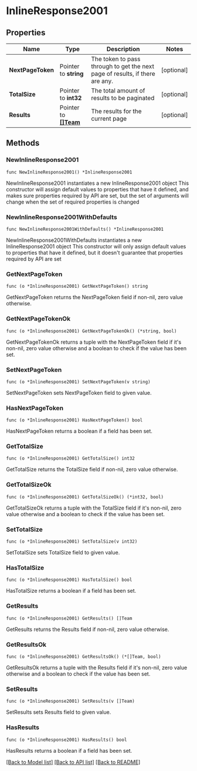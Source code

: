 # InlineResponse2001

## Properties

Name | Type | Description | Notes
------------ | ------------- | ------------- | -------------
**NextPageToken** | Pointer to **string** | The token to pass through to get the next page of results, if there are any. | [optional] 
**TotalSize** | Pointer to **int32** | The total amount of results to be paginated | [optional] 
**Results** | Pointer to [**[]Team**](Team.md) | The results for the current page | [optional] 

## Methods

### NewInlineResponse2001

`func NewInlineResponse2001() *InlineResponse2001`

NewInlineResponse2001 instantiates a new InlineResponse2001 object
This constructor will assign default values to properties that have it defined,
and makes sure properties required by API are set, but the set of arguments
will change when the set of required properties is changed

### NewInlineResponse2001WithDefaults

`func NewInlineResponse2001WithDefaults() *InlineResponse2001`

NewInlineResponse2001WithDefaults instantiates a new InlineResponse2001 object
This constructor will only assign default values to properties that have it defined,
but it doesn't guarantee that properties required by API are set

### GetNextPageToken

`func (o *InlineResponse2001) GetNextPageToken() string`

GetNextPageToken returns the NextPageToken field if non-nil, zero value otherwise.

### GetNextPageTokenOk

`func (o *InlineResponse2001) GetNextPageTokenOk() (*string, bool)`

GetNextPageTokenOk returns a tuple with the NextPageToken field if it's non-nil, zero value otherwise
and a boolean to check if the value has been set.

### SetNextPageToken

`func (o *InlineResponse2001) SetNextPageToken(v string)`

SetNextPageToken sets NextPageToken field to given value.

### HasNextPageToken

`func (o *InlineResponse2001) HasNextPageToken() bool`

HasNextPageToken returns a boolean if a field has been set.

### GetTotalSize

`func (o *InlineResponse2001) GetTotalSize() int32`

GetTotalSize returns the TotalSize field if non-nil, zero value otherwise.

### GetTotalSizeOk

`func (o *InlineResponse2001) GetTotalSizeOk() (*int32, bool)`

GetTotalSizeOk returns a tuple with the TotalSize field if it's non-nil, zero value otherwise
and a boolean to check if the value has been set.

### SetTotalSize

`func (o *InlineResponse2001) SetTotalSize(v int32)`

SetTotalSize sets TotalSize field to given value.

### HasTotalSize

`func (o *InlineResponse2001) HasTotalSize() bool`

HasTotalSize returns a boolean if a field has been set.

### GetResults

`func (o *InlineResponse2001) GetResults() []Team`

GetResults returns the Results field if non-nil, zero value otherwise.

### GetResultsOk

`func (o *InlineResponse2001) GetResultsOk() (*[]Team, bool)`

GetResultsOk returns a tuple with the Results field if it's non-nil, zero value otherwise
and a boolean to check if the value has been set.

### SetResults

`func (o *InlineResponse2001) SetResults(v []Team)`

SetResults sets Results field to given value.

### HasResults

`func (o *InlineResponse2001) HasResults() bool`

HasResults returns a boolean if a field has been set.


[[Back to Model list]](../README.md#documentation-for-models) [[Back to API list]](../README.md#documentation-for-api-endpoints) [[Back to README]](../README.md)


